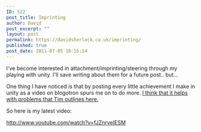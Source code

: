 ```yaml
---
ID: 522
post_title: Imprinting
author: David
post_excerpt: ""
layout: post
permalink: https://davidsherlock.co.uk/imprinting/
published: true
post_date: 2011-07-05 10:15:14
---
```

I've become interested in attachment/imprinting/steering through my playing with unity. I'll save writing about them for a future post.. but...

One thing I have noticed is that by posting every little achievement I make in unity as a video on blogotron spurs me on to do more. <a href="http://www.blogotron.co.uk/?p=140">I think that it helps with problems that Tim outlines here.</a>

So here is my latest video:

http://www.youtube.com/watch?v=fJZnrveIESM

&nbsp;